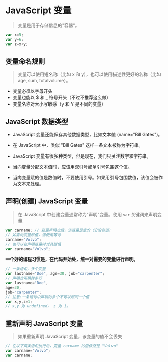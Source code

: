 # JavaScript 变量
> 变量是用于存储信息的"容器"。
```javascript
var x=5;
var y=6;
var z=x+y;
```
## 变量命名规则
> 变量可以使用短名称（比如 x 和 y），也可以使用描述性更好的名称（比如 age, sum, totalvolume）。
- 变量必须以字母开头
- 变量也能以 $ 和 _ 符号开头（不过不推荐这么做）
- 变量名称对大小写敏感（y 和 Y 是不同的变量）

## JavaScript 数据类型
- JavaScript 变量还能保存其他数据类型，比如文本值 (name="Bill Gates")。

- 在 JavaScript 中，类似 "Bill Gates" 这样一条文本被称为字符串。

- JavaScript 变量有很多种类型，但是现在，我们只关注数字和字符串。

- 当向变量分配文本值时，应该用双引号或单引号包围这个值。

- 当向变量赋的值是数值时，不要使用引号。如果用引号包围数值，该值会被作为文本来处理。

## 声明(创建) JavaScript 变量
> 在 JavaScript 中创建变量通常称为"声明"变量。使用 `var` 关键词来声明变量.
```javascript
var carname; // 变量声明之后，该变量是空的（它没有值）
// 如需向变量赋值，请使用等号
carname="Volvo";
// 也可以在声明变量时对其赋值
var carname="Volvo";
```
**一个好的编程习惯是，在代码开始处，统一对需要的变量进行声明。**

```javascript
// 一条语句，多个变量
var lastname="Doe", age=30, job="carpenter";
// 声明也可横跨多行
var lastname="Doe",
age=30,
job="carpenter";
// 注意:一条语句中声明的多个不可以赋同一个值
var x,y,z=1;
// x,y 为 undefined， z 为 1。
```

## 重新声明 JavaScript 变量
> 如果重新声明 JavaScript 变量，该变量的值不会丢失
```javascript
// 在以下两条语句执行后，变量 carname 的值依然是 "Volvo"
var carname="Volvo"; 
var carname;
```


